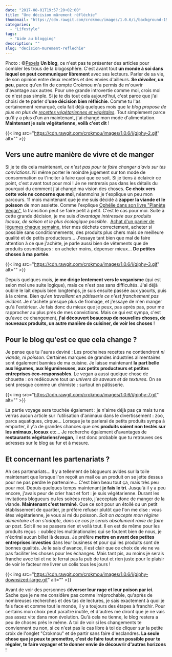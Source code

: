 ```yaml
---
date: "2017-08-01T19:57:20+02:00"
title: "Une décision mûrement réfléchie"
thumbnail: "https://cdn.rawgit.com/crokmou/images/1.0.6/i/background-1516231_1280.jpg"
categories:
  - "Lifestyle"
tags:
  - "Aide au blogging"
description: ""
slug: "decision-murement-reflechie"
---
```


Photo : ©[Pexels](https://www.pexels.com/photo/art-background-brick-brick-texture-272254/) **Un blog**, ce n'est pas te présenter des articles pour combler les trous de la blogosphère. C'est avant tout **un monde à soi dans lequel on peut communiquer librement** avec ses lecteurs. Parler de sa vie, de son opinion entre deux recettes et des envies d'ailleurs. **Se dévoiler, un peu**, parce qu'en fin de compte Crokmou m'a permis de m'ouvrir d'avantage aux autres. Pour une grande introvertie comme moi, crois moi ce n'est pas simple. Si je te dis tout cela aujourd'hui, c'est parce que j'ai choisi de te parler d'**une décision bien réfléchie**. Comme tu l'as certainement remarqué, cela fait déjà quelques mois que _le blog propose de plus en plus de [recettes végétariennes et végétales](https://crokmou.com/tag/vegetarien)_. Tout simplement parce qu'il y a plus d'un an maintenant, j'ai changé mon mode d'alimentation. **Maintenant je suis végétarienne, voilà c'est dit** !

{{< img src="https://cdn.rawgit.com/crokmou/images/1.0.6/i/giphy-2.gif" alt="" >}}

## **Vers une autre manière de vivre et de manger**

Si je te dis cela maintenant, _ce n'est pas pour te faire changer d'avis sur tes convictions_. Ni même porter le moindre jugement sur ton mode de consommation ou t'inciter à faire quoi que ce soit. Si je tiens à éclaircir ce point, c'est avant tout pour moi ! Je ne rentrerais pas dans les détails du pourquoi du comment j'ai changé ma vision des choses. **Ce choix vers cette voie ne concerne que moi**, néanmoins je t'explique un peu mon parcours. 11 mois maintenant que je me suis décidé à **zapper la viande et le poisson** de mon assiette. Comme l'explique [Ophélie dans son livre "Planète Vegan"](https://antigone21.com/2017/05/25/sortie-livre-planete-vegane/), la transition peut se faire petit à petit. C'est le cas pour moi. Suite à cette grande décision, je me suis _d'avantage intéressée aux produits locaux, de saison et le plus écologique possible_.  [Achat d'un panier de légumes chaque semaine](https://crokmou.com/2016/12/lheureux-nouveau-paniers-de-fruits-legumes-a-bruxelles), trier mes déchets correctement, acheter si possible sans conditionnements, des produits plus chers mais de meilleure qualité et de petits producteurs... J'essaye tant bien que mal de faire attention à ce que j'achète, je parle aussi bien de vêtements que de produits cosmétiques : en acheter moins, dépenser mieux... **De petites choses à ma portée**.

{{< img src="https://cdn.rawgit.com/crokmou/images/1.0.6/i/giphy-3.gif" alt="" >}}

Depuis quelques mois, **je me dirige lentement vers le veganisme** (qui est selon moi une suite logique), mais ce n'est pas sans difficultés. J'ai déjà oublié le lait depuis bien longtemps, je suis ensuite passée aux yaourts, puis à la crème. Bien qu'_en travaillant en pâtisserie ce n'est franchement pas évident_. Je n'achète presque plus de fromage, et j'essaye de n'en manger qu'à l'extérieur. Je fais donc du mieux que je peux, pas après pas, pour me rapprocher au plus près de mes convictions. Mais ce qui est sympa, c'est qu'avec ce changement, **j'ai découvert beaucoup de nouvelles choses, de nouveaux produits, un autre manière de cuisiner, de voir les choses** !

## **Pour le blog qu'est ce que cela change ?**

Je pense que tu l'auras deviné : Les prochaines recettes ne contiendront _ni viande, ni poisson_. Certaines marques de grandes industries alimentaires sont également bannies de ma cuisine. Je laisse maintenant **la part belle aux légumes, aux légumineuses, aux petits producteurs et petites entreprises éco-responsables**. Le vegan a aussi quelque chose de chouette : on redécouvre tout _un univers de saveurs et de textures_. On se sent presque comme un chimiste : surtout en pâtisserie.

{{< img src="https://cdn.rawgit.com/crokmou/images/1.0.6/i/giphy-7.gif" alt="" >}}

La partie voyage sera touchée également : je n'aime déjà pas ça mais tu ne verras aucun article sur l'utilisation d'animaux dans le divertissement : zoo, parcs aquatiques, cirque... Lorsque je te parlerai de petits produits sympa à emporter, il y'a de grandes chances que ces **produits soient non testés sur les animaux, locaux** etc... Je recherche également d'avantages de **restaurants végétariens/vegan**, il est donc probable que tu retrouves ces adresses sur le blog au fur et à mesure.

## **Et concernant les partenariats ?**

Ah ces partenariats... Il y a tellement de blogueurs avides sur la toile maintenant que lorsque l'on reçoit un mail ou un produit on se jette dessus pour ne pas perdre le partenaire... C'est bien beau tout ça, mais très peu pour moi. Depuis quelques temps maintenant **je fais le tri**. Jusqu'à il y a peu encore, j'avais peur de crier haut et fort : je suis végétarienne. Durant les invitations blogueurs ou les soirées resto, j'acceptais donc de manger de la viande. **Maintenant c'est terminé**. Que ce soit pour un étoilé ou un petit établissement de quartier, je préfère refuser plutôt que l'on me dise : vous êtes végétarienne, je vous ai mi du poisson. _Soit on accepte mon régime alimentaire et on s'adapte, dans ce cas je serais absolument ravie de faire un post_. Soit il ne se passera rien et voilà tout. Il en est de même pour les produits reçus  : oubliez les multinationales qui se foutent bien de nous, je n'écrirai aucun billet là dessus. Je préfère **mettre en avant des petites entreprises investies** dans leur business et pour qui les produits sont de bonnes qualités. Je le sais d'avance, il est clair que ce choix de vie ne va pas faciliter les choses pour les échanges. Mais tant pis, au moins je serais franche avec toi et ne te ferrai pas la pub de tout et rien juste pour le plaisir de voir le facteur me livrer un colis tous les jours !

{{< img src="https://cdn.rawgit.com/crokmou/images/1.0.6/i/giphy-downsized-large.gif" alt="" >}}

Avant de voir des personnes d**éverser leur rage et leur poison par ici**. Sache que je ne me considère pas comme irréprochable, qu'après de nombreuses recherches et des tas de lectures, je sais exactement à quoi je fais face et comme tout le monde, il y a toujours des étapes à franchir. Pour certains mon choix peut paraître inutile, et d'autres me diront que je ne vais pas assez vite dans mon évolution. Qu'à cela ne tienne, le blog restera a peu de choses près le même. A toi de voir si les changements te conviennent ou non, si ce n'est pas le cas libre à toi de cliquer sur la petite croix de l'onglet "Crokmou" et de partir sans faire d'esclandres. **La seule chose que je peux te promettre, c'est de faire tout mon possible pour te régaler, te faire voyager et te donner envie de découvrir d'autres horizons** !